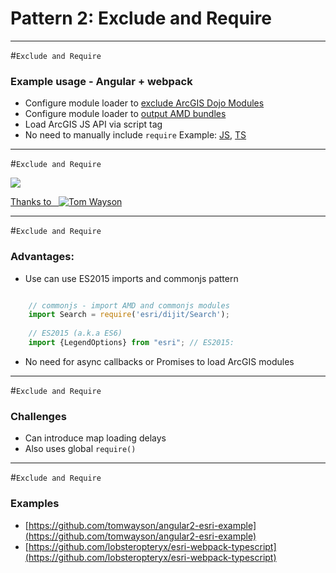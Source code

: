 # Pattern 2: Exclude and Require

---

#`Exclude and Require`

### Example usage - Angular + webpack
* Configure module loader to [exclude ArcGIS Dojo Modules](https://gist.github.com/gund/6b22d5ffae42849252abc9a689eb656d#file-webpack-config-js-L10-L24)
* Configure module loader to [output AMD bundles](https://gist.github.com/gund/6b22d5ffae42849252abc9a689eb656d#file-webpack-config-js-L1-L8)
* Load ArcGIS JS API via script tag
* No need to manually include `require` Example: [JS](https://github.com/Esri/jsapi-resources/blob/gh-pages/typescript/demo/MapController.js), [TS](https://github.com/Esri/jsapi-resources/blob/master/3.x/typescript/demo/MapController.ts)

---

#`Exclude and Require`

![](./reveal.js/img/exclude_require.jpg) <!-- .element: style="height: 600px;" -->

[Thanks to &nbsp; ![Tom Wayson](https://avatars2.githubusercontent.com/u/662944?v=3&s=50)](http://tomwayson.com/2016/11/27/using-the-arcgis-api-for-javascript-in-applications-built-with-webpack/)  <!-- .element: style="display: inline-flex; align-items: center; font-size: 0.7em; font-style: italic;" -->

---

#`Exclude and Require`

### Advantages:
* Use can use ES2015 imports and commonjs pattern

```javascript

    // commonjs - import AMD and commonjs modules
    import Search = require('esri/dijit/Search'); 
   
    // ES2015 (a.k.a ES6)
    import {LegendOptions} from "esri"; // ES2015:   

```

[//]: # "Reference 1: http://wiki.commonjs.org/wiki/Modules/1.1 "
[//]: # "Reference 2: http://www.ecma-international.org/ecma-262/6.0/#sec-imports "


* No need for async callbacks or Promises to load ArcGIS modules

---

#`Exclude and Require`

### Challenges

* Can introduce map loading delays
* Also uses global `require()`

---

#`Exclude and Require`

### Examples
* [https://github.com/tomwayson/angular2-esri-example](https://github.com/tomwayson/angular2-esri-example)
* [https://github.com/lobsteropteryx/esri-webpack-typescript](https://github.com/lobsteropteryx/esri-webpack-typescript)
